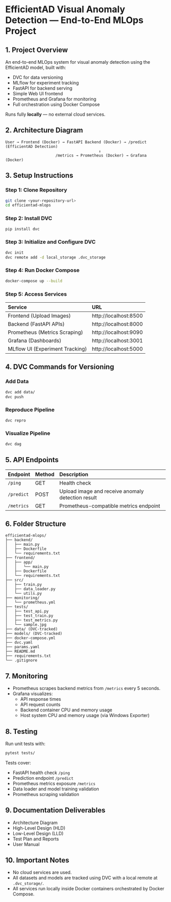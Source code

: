 # EfficientAD Visual Anomaly Detection — End-to-End MLOps Project

## 1. Project Overview
An end-to-end MLOps system for visual anomaly detection using the EfficientAD model, built with:
- DVC for data versioning
- MLflow for experiment tracking
- FastAPI for backend serving
- Simple Web UI frontend
- Prometheus and Grafana for monitoring
- Full orchestration using Docker Compose

Runs fully **locally** — no external cloud services.

## 2. Architecture Diagram
```
User → Frontend (Docker) → FastAPI Backend (Docker) → /predict (EfficientAD Detection)
                                         ↓
                      /metrics → Prometheus (Docker) → Grafana (Docker)
```

## 3. Setup Instructions

### Step 1: Clone Repository
```bash
git clone <your-repository-url>
cd efficientad-mlops
```

### Step 2: Install DVC
```bash
pip install dvc
```

### Step 3: Initialize and Configure DVC
```bash
dvc init
dvc remote add -d local_storage .dvc_storage
```

### Step 4: Run Docker Compose
```bash
docker-compose up --build
```

### Step 5: Access Services

| Service | URL |
|:---|:---|
| Frontend (Upload Images) | http://localhost:8500 |
| Backend (FastAPI APIs) | http://localhost:8000 |
| Prometheus (Metrics Scraping) | http://localhost:9090 |
| Grafana (Dashboards) | http://localhost:3001 |
| MLflow UI (Experiment Tracking) | http://localhost:5000 |

## 4. DVC Commands for Versioning

### Add Data
```bash
dvc add data/
dvc push
```

### Reproduce Pipeline
```bash
dvc repro
```

### Visualize Pipeline
```bash
dvc dag
```

## 5. API Endpoints

| Endpoint | Method | Description |
|:---|:---|:---|
| `/ping` | GET | Health check |
| `/predict` | POST | Upload image and receive anomaly detection result |
| `/metrics` | GET | Prometheus-compatible metrics endpoint |

## 6. Folder Structure
```plaintext
efficientad-mlops/
├── backend/
│   ├── main.py
│   ├── Dockerfile
│   └── requirements.txt
├── frontend/
│   ├── app/
│   │   └── main.py
│   ├── Dockerfile
│   └── requirements.txt
├── src/
│   ├── train.py
│   ├── data_loader.py
│   └── utils.py
├── monitoring/
│   └── prometheus.yml
├── tests/
│   ├── test_api.py
│   ├── test_train.py
│   ├── test_metrics.py
│   └── sample.jpg
├── data/ (DVC-tracked)
├── models/ (DVC-tracked)
├── docker-compose.yml
├── dvc.yaml
├── params.yaml
├── README.md
├── requirements.txt
└── .gitignore
```

## 7. Monitoring

- Prometheus scrapes backend metrics from `/metrics` every 5 seconds.
- Grafana visualizes:
  - API response times
  - API request counts
  - Backend container CPU and memory usage
  - Host system CPU and memory usage (via Windows Exporter)

## 8. Testing

Run unit tests with:
```bash
pytest tests/
```
Tests cover:
- FastAPI health check `/ping`
- Prediction endpoint `/predict`
- Prometheus metrics exposure `/metrics`
- Data loader and model training validation
- Prometheus scraping validation

## 9. Documentation Deliverables

- Architecture Diagram
- High-Level Design (HLD)
- Low-Level Design (LLD)
- Test Plan and Reports
- User Manual

## 10. Important Notes

- No cloud services are used.
- All datasets and models are tracked using DVC with a local remote at `.dvc_storage/`.
- All services run locally inside Docker containers orchestrated by Docker Compose.
